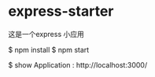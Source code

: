 # express-starter
这是一个express 小应用




$ npm install 
$ npm start

$ show Application : http://localhost:3000/
